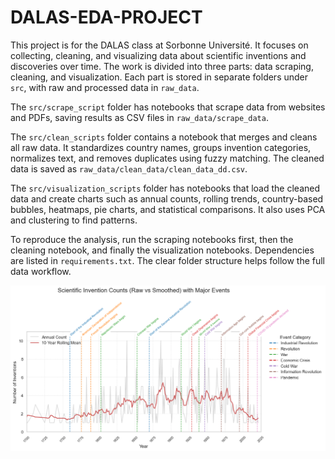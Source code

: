 # DALAS-EDA-PROJECT

This project is for the DALAS class at Sorbonne Université. It focuses on collecting, cleaning, and visualizing data about scientific inventions and discoveries over time. The work is divided into three parts: data scraping, cleaning, and visualization. Each part is stored in separate folders under `src`, with raw and processed data in `raw_data`.

The `src/scrape_script` folder has notebooks that scrape data from websites and PDFs, saving results as CSV files in `raw_data/scrape_data`.

The `src/clean_scripts` folder contains a notebook that merges and cleans all raw data. It standardizes country names, groups invention categories, normalizes text, and removes duplicates using fuzzy matching. The cleaned data is saved as `raw_data/clean_data/clean_data_dd.csv`.

The `src/visualization_scripts` folder has notebooks that load the cleaned data and create charts such as annual counts, rolling trends, country-based bubbles, heatmaps, pie charts, and statistical comparisons. It also uses PCA and clustering to find patterns.

To reproduce the analysis, run the scraping notebooks first, then the cleaning notebook, and finally the visualization notebooks. Dependencies are listed in `requirements.txt`. The clear folder structure helps follow the full data workflow.

![alt text](assets/image.png)
